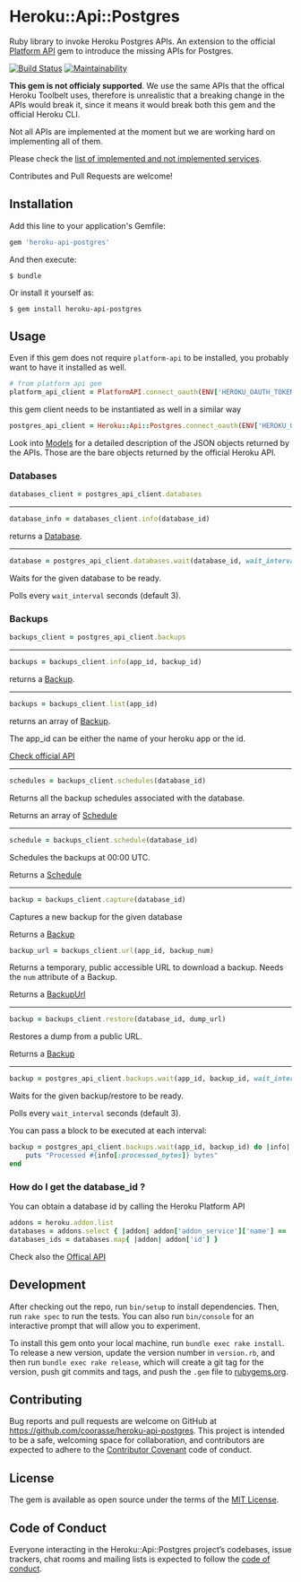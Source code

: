 # Heroku::Api::Postgres

Ruby library to invoke Heroku Postgres APIs.
An extension to the official [Platform API]() gem to introduce the missing APIs for Postgres.

[![Build Status](https://travis-ci.org/coorasse/heroku-api-postgres.svg?branch=master)](https://travis-ci.org/coorasse/heroku-api-postgres)
[![Maintainability](https://api.codeclimate.com/v1/badges/4eead5d8263c37498953/maintainability)](https://codeclimate.com/github/coorasse/heroku-api-postgres/maintainability)

**This gem is not officialy supported**. We use the same APIs that the offical Heroku Toolbelt uses,
therefore is unrealistic that a breaking change in the APIs would break it, since it means it would break
both this gem and the official Heroku CLI.

Not all APIs are implemented at the moment but we are working hard on implementing all of them.

Please check the [list of implemented and not implemented services](docs/services.md).

Contributes and Pull Requests are welcome!

## Installation

Add this line to your application's Gemfile:

```ruby
gem 'heroku-api-postgres'
```

And then execute:

    $ bundle

Or install it yourself as:

    $ gem install heroku-api-postgres

## Usage

Even if this gem does not require `platform-api` to be installed, you probably want to have it installed as well.

```ruby
# from platform api gem
platform_api_client = PlatformAPI.connect_oauth(ENV['HEROKU_OAUTH_TOKEN'])
```

this gem client needs to be instantiated as well in a similar way

```ruby
postgres_api_client = Heroku::Api::Postgres.connect_oauth(ENV['HEROKU_OAUTH_TOKEN'])
```

Look into [Models](docs/models.rb) for a detailed description of the JSON objects returned by the APIs.
Those are the bare objects returned by the official Heroku API.

### Databases

```ruby
databases_client = postgres_api_client.databases
```

---

```ruby
database_info = databases_client.info(database_id)
```

returns a [Database](docs/models.md#database).

---

```ruby
database = postgres_api_client.databases.wait(database_id, wait_interval: 5)
```
Waits for the given database to be ready.

Polls every `wait_interval` seconds (default 3).


### Backups

```ruby
backups_client = postgres_api_client.backups
```

---

```ruby
backups = backups_client.info(app_id, backup_id)
```

returns a [Backup](docs/models.md#backup).

---

```ruby
backups = backups_client.list(app_id)
```

returns an array of [Backup](docs/models.md#backup).

The app_id can be either the name of your heroku app or the id.

[Check official API](https://devcenter.heroku.com/articles/platform-api-reference#app)

---

```ruby
schedules = backups_client.schedules(database_id)
```

Returns all the backup schedules associated with the database.

Returns an array of [Schedule](docs/models.md#schedule)

---

```ruby
schedule = backups_client.schedule(database_id)
```

Schedules the backups at 00:00 UTC.

Returns a [Schedule](docs/models.md#schedule)

---


```ruby
backup = backups_client.capture(database_id)
```
Captures a new backup for the given database

Returns a [Backup](docs/models.md#backup)


```ruby
backup_url = backups_client.url(app_id, backup_num)
```
Returns a temporary, public accessible URL to download a backup.
Needs the `num` attribute of a Backup.

Returns a [BackupUrl](docs/models.md#backup_url)

---

```ruby
backup = backups_client.restore(database_id, dump_url)
```
Restores a dump from a public URL.

Returns a [Backup](docs/models.md#backup)

---

```ruby
backup = postgres_api_client.backups.wait(app_id, backup_id, wait_interval: 5)
```
Waits for the given backup/restore to be ready.

Polls every `wait_interval` seconds (default 3).

You can pass a block to be executed at each interval:

```ruby
backup = postgres_api_client.backups.wait(app_id, backup_id) do |info|
    puts "Processed #{info[:processed_bytes]} bytes"
end
```


### How do I get the database_id ?
You can obtain a database id by calling the Heroku Platform API

```ruby
addons = heroku.addon.list
databases = addons.select { |addon| addon['addon_service']['name'] == 'heroku-postgresql' }
databases_ids = databases.map{ |addon| addon['id'] }
```

Check also the [Offical API](https://devcenter.heroku.com/articles/platform-api-reference#add-on)

## Development

After checking out the repo, run `bin/setup` to install dependencies.
Then, run `rake spec` to run the tests. You can also run `bin/console` for an interactive prompt that will allow you to experiment.

To install this gem onto your local machine, run `bundle exec rake install`.
To release a new version, update the version number in `version.rb`, and then run `bundle exec rake release`,
which will create a git tag for the version, push git commits and tags,
and push the `.gem` file to [rubygems.org](https://rubygems.org).

## Contributing

Bug reports and pull requests are welcome on GitHub at https://github.com/coorasse/heroku-api-postgres.
This project is intended to be a safe, welcoming space for collaboration, and contributors are expected to adhere to
the [Contributor Covenant](http://contributor-covenant.org) code of conduct.

## License

The gem is available as open source under the terms of the [MIT License](https://opensource.org/licenses/MIT).

## Code of Conduct

Everyone interacting in the Heroku::Api::Postgres project’s codebases, issue trackers, chat rooms and mailing lists is
expected to follow the [code of conduct](https://github.com/[USERNAME]/heroku-api-postgres/blob/master/CODE_OF_CONDUCT.md).
